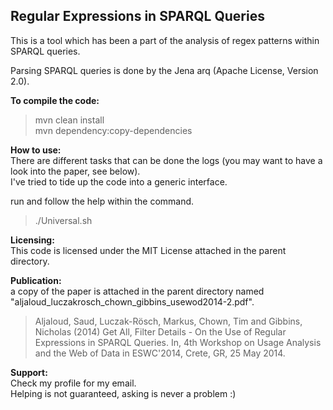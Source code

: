 **Regular Expressions in SPARQL Queries**
-------------------

This is a tool which has been a part of the analysis of regex patterns within SPARQL queries.

Parsing SPARQL queries is done by the Jena arq (Apache License, Version 2.0).

**To compile the code:**

> mvn clean install  
> mvn dependency:copy-dependencies


**How to use:**  
There are different tasks that can be done the logs (you may want to have a look into the paper, see below).  
I've tried to tide up the code into a generic interface.  

run and follow the help within the command.  
> ./Universal.sh

**Licensing:**  
This code is licensed under the MIT License attached in the parent directory.  


**Publication:**  
a copy of the paper is attached in the parent directory named "aljaloud_luczakrosch_chown_gibbins_usewod2014-2.pdf".  

> Aljaloud, Saud, Luczak-Rösch, Markus, Chown, Tim and Gibbins, Nicholas (2014) Get All, Filter Details - On the Use of Regular Expressions in SPARQL Queries. In, 4th Workshop on Usage Analysis and the Web of Data in ESWC'2014, Crete, GR, 25 May 2014.  


**Support:**  
Check my profile for my email.  
Helping is not guaranteed, asking is never a problem :)